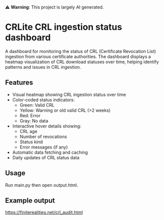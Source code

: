 ⚠️ **Warning**: This project is largely AI generated.

# CRLite CRL ingestion status dashboard

A dashboard for monitoring the status of CRL (Certificate Revocation List) ingestion from various certificate authorities. The dashboard displays a heatmap visualization of CRL download statuses over time, helping identify patterns and issues in CRL ingestion.

## Features

- Visual heatmap showing CRL ingestion status over time
- Color-coded status indicators:
  - Green: Valid CRL
  - Yellow: Warning or old valid CRL (>2 weeks)
  - Red: Error
  - Gray: No data
- Interactive hover details showing:
  - CRL age
  - Number of revocations
  - Status kind
  - Error messages (if any)
- Automatic data fetching and caching
- Daily updates of CRL status data

## Usage

Run main.py then open output.html.

## Example output

https://finiterealities.net/crl_audit.html
